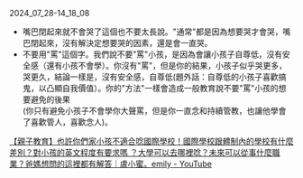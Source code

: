 
2024_07_28-14_18_08
- 嘴巴閉起來就不會哭了這個也不要太長說。"通常"都是因為想要哭才會哭，嘴巴閉起來，沒有解決定想要哭的因素，還是會一直哭。  
- 不要用"罵"這個字。我們說不要"罵"小孩，是因為會讓小孩子自尊低，沒有安全感（還有小孩不會學）。你沒有"罵"，但是你的結果，小孩子似乎哭更多，哭更久，結論一樣是，沒有安全感，自尊低(題外話：自尊低的小孩子喜歡搞鬼，以凸顯自我價值）。你的"方法"一樣會造成一般教育說不要"罵"小孩的想要避免的後果  
(你只有避免小孩子不會學你大聲罵，但是你一直念和持續管教，也讓他學會了喜歡管人，喜歡念人)。




[【親子教育】也許你們家小孩不適合唸國際學校！國際學校跟體制內的學校有什麼差別？對小孩的英文程度有要求嗎 ？大學可以去哪裡唸？未來可以從事什麼職業？爸媽想問的這裡都有解答｜盧小蜜。emily - YouTube](https://www.youtube.com/watch?v=hlarLXjDlBo&t=1061s)

